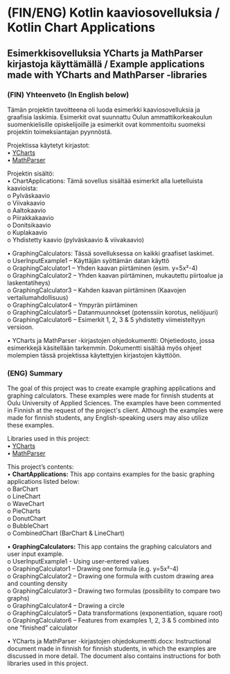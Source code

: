 # (FIN/ENG) Kotlin kaaviosovelluksia / Kotlin Chart Applications  

## Esimerkkisovelluksia YCharts ja MathParser kirjastoja käyttämällä / Example applications made with YCharts and MathParser -libraries  

### (FIN) Yhteenveto (In English below)  
Tämän projektin tavoitteena oli luoda esimerkki kaaviosovelluksia ja graafisia laskimia. Esimerkit ovat suunnattu Oulun ammattikorkeakoulun suomenkielisille opiskelijoille ja esimerkit ovat kommentoitu suomeksi projektin toimeksiantajan pyynnöstä.  

Projektissa käytetyt kirjastot:  
• [YCharts](https://github.com/codeandtheory/YCharts)  
• [MathParser](https://github.com/mariuszgromada/MathParser.org-mXparser)  

Projektin sisältö:  
• ChartApplications: Tämä sovellus sisältää esimerkit alla luetelluista kaavioista:  
    o Pylväskaavio  
    o Viivakaavio  
    o Aaltokaavio  
    o Piirakkakaavio  
    o Donitsikaavio  
    o Kuplakaavio  
    o Yhdistetty kaavio (pylväskaavio & viivakaavio)  

• GraphingCalculators: Tässä sovelluksessa on kaikki graafiset laskimet.  
    o UserInputExample1 – Käyttäjän syöttämän datan käyttö  
    o GraphingCalculator1 – Yhden kaavan piirtäminen (esim. y=5x²-4)  
    o GraphingCalculator2 – Yhden kaavan piirtäminen, mukautettu piirtoalue ja laskentatiheys)  
    o GraphingCalculator3 – Kahden kaavan piirtäminen (Kaavojen vertailumahdollisuus)  
    o GraphingCalculator4 – Ympyrän piirtäminen  
    o GraphingCalculator5 – Datanmuunnokset (potenssiin korotus, neliöjuuri)  
    o GraphingCalculator6 – Esimerkit 1, 2, 3 & 5 yhdistetty viimeisteltyyn versioon.  

• YCharts ja MathParser -kirjastojen ohjedokumentti: Ohjetiedosto, jossa esimerkkejä käsitellään tarkemmin. Dokumentti sisältää myös ohjeet molempien tässä projektissa käytettyjen kirjastojen käyttöön.  

### (ENG) Summary  
The goal of this project was to create example graphing applications and graphing calculators. These examples were made for finnish students at Oulu University of Applied Sciences. The examples have been commented in Finnish at the request of the project's client. Although the examples were made for finnish students, any English-speaking users may also utilize these examples.   

Libraries used in this project:  
• [YCharts](https://github.com/codeandtheory/YCharts)  
• [MathParser](https://github.com/mariuszgromada/MathParser.org-mXparser)  

This project’s contents:  
• **ChartApplications:** This app contains examples for the basic graphing applications listed below:  
    o BarChart  
    o LineChart  
    o WaveChart  
    o PieCharts  
    o DonutChart  
    o BubbleChart  
    o CombinedChart (BarChart & LineChart)  

• **GraphingCalculators:** This app contains the graphing calculators and user input example.  
    o UserInputExample1 - Using user-entered values  
    o GraphingCalculator1 – Drawing one formula (e.g. y=5x²-4)  
    o GraphingCalculator2 – Drawing one formula with custom drawing area and counting density  
    o GraphingCalculator3 – Drawing two formulas (possibility to compare two graphs)  
    o GraphingCalculator4 – Drawing a circle  
    o GraphingCalculator5 – Data transformations (exponentiation, square root)  
    o GraphingCalculator6 – Features from examples 1, 2, 3 & 5 combined into one ”finished” calculator  

• YCharts ja MathParser -kirjastojen ohjedokumentti.docx: Instructional document made in finnish for finnish students, in which the examples are discussed in more detail. The document also contains instructions for both libraries used in this project.  
